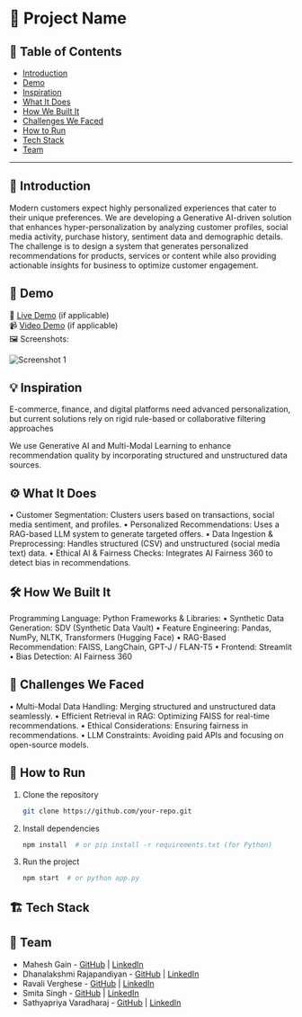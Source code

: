 # 🚀 Project Name

## 📌 Table of Contents
- [Introduction](#introduction)
- [Demo](#demo)
- [Inspiration](#inspiration)
- [What It Does](#what-it-does)
- [How We Built It](#how-we-built-it)
- [Challenges We Faced](#challenges-we-faced)
- [How to Run](#how-to-run)
- [Tech Stack](#tech-stack)
- [Team](#team)

---

## 🎯 Introduction
Modern customers expect highly personalized experiences that cater to their unique preferences. We are developing a Generative AI-driven solution that enhances hyper-personalization by analyzing customer profiles, social media activity, purchase history, sentiment data and demographic details. The challenge is to design a system that generates personalized recommendations for products, services or content while also providing actionable insights for business to optimize customer engagement.

## 🎥 Demo
🔗 [Live Demo](#) (if applicable)  
📹 [Video Demo](#) (if applicable)  
🖼️ Screenshots:

![Screenshot 1](link-to-image)

## 💡 Inspiration
E-commerce, finance, and digital platforms need advanced personalization, but current solutions rely on rigid rule-based or collaborative filtering approaches

We use Generative AI and Multi-Modal Learning to enhance recommendation quality by incorporating structured and unstructured data sources.

## ⚙️ What It Does
•	Customer Segmentation: Clusters users based on transactions, social media sentiment, and profiles.
•	Personalized Recommendations: Uses a RAG-based LLM system to generate targeted offers.
•	Data Ingestion & Preprocessing: Handles structured (CSV) and unstructured (social media text) data.
•	Ethical AI & Fairness Checks: Integrates AI Fairness 360 to detect bias in recommendations.

## 🛠️ How We Built It
Programming Language: Python
Frameworks & Libraries:
•	Synthetic Data Generation: SDV (Synthetic Data Vault)
•	Feature Engineering: Pandas, NumPy, NLTK, Transformers (Hugging Face)
•	RAG-Based Recommendation: FAISS, LangChain, GPT-J / FLAN-T5
•	Frontend: Streamlit
•	Bias Detection: AI Fairness 360

## 🚧 Challenges We Faced
•	Multi-Modal Data Handling: Merging structured and unstructured data seamlessly.
•	Efficient Retrieval in RAG: Optimizing FAISS for real-time recommendations.
•	Ethical Considerations: Ensuring fairness in recommendations.
•	LLM Constraints: Avoiding paid APIs and focusing on open-source models.


## 🏃 How to Run
1. Clone the repository  
   ```sh
   git clone https://github.com/your-repo.git
   ```
2. Install dependencies  
   ```sh
   npm install  # or pip install -r requirements.txt (for Python)
   ```
3. Run the project  
   ```sh
   npm start  # or python app.py
   ```

## 🏗️ Tech Stack


## 👥 Team
- Mahesh Gain - [GitHub](#) | [LinkedIn](#)
- Dhanalakshmi Rajapandiyan - [GitHub](#) | [LinkedIn](#)
- Ravali Verghese - [GitHub](#) | [LinkedIn](#)
- Smita Singh - [GitHub](#) | [LinkedIn](#)
- Sathyapriya Varadharaj - [GitHub](#) | [LinkedIn](#)

